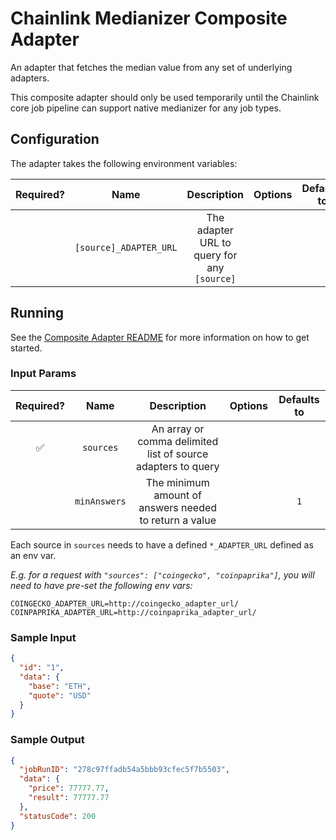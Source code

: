 # Chainlink Medianizer Composite Adapter

An adapter that fetches the median value from any set of underlying adapters.

This composite adapter should only be used temporarily until the Chainlink core job pipeline can support native
medianizer for any job types.

## Configuration

The adapter takes the following environment variables:

| Required? |          Name          |                 Description                 | Options | Defaults to |
| :-------: | :--------------------: | :-----------------------------------------: | :-----: | :---------: |
|           | `[source]_ADAPTER_URL` | The adapter URL to query for any `[source]` |         |             |

## Running

See the [Composite Adapter README](../README.md) for more information on how to get started.

### Input Params

| Required? |     Name     |                         Description                          | Options | Defaults to |
| :-------: | :----------: | :----------------------------------------------------------: | :-----: | :---------: |
|    ✅     |  `sources`   | An array or comma delimited list of source adapters to query |         |             |
|           | `minAnswers` |    The minimum amount of answers needed to return a value    |         |     `1`     |

Each source in `sources` needs to have a defined `*_ADAPTER_URL` defined as an env var.

_E.g. for a request with `"sources": ["coingecko", "coinpaprika"]`, you will need to have pre-set the following env vars:_

```
COINGECKO_ADAPTER_URL=http://coingecko_adapter_url/
COINPAPRIKA_ADAPTER_URL=http://coinpaprika_adapter_url/
```

### Sample Input

```json
{
  "id": "1",
  "data": {
    "base": "ETH",
    "quote": "USD"
  }
}
```

### Sample Output

```json
{
  "jobRunID": "278c97ffadb54a5bbb93cfec5f7b5503",
  "data": {
    "price": 77777.77,
    "result": 77777.77
  },
  "statusCode": 200
}
```

